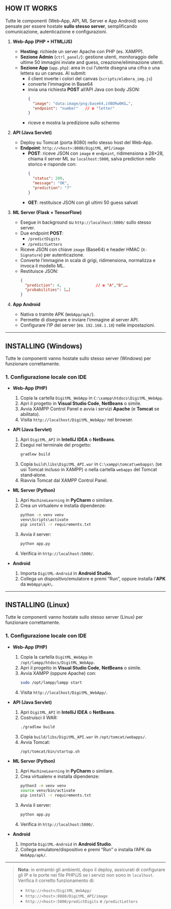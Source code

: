 ## HOW IT WORKS

Tutte le componenti (Web‑App, API, ML Server e App Android) sono pensate per essere hostate **sullo stesso server**, semplificando comunicazione, autenticazione e configurazioni.

1. **Web‑App (PHP + HTML/JS)**

   - **Hosting**: richiede un server Apache con PHP (es. XAMPP).
   - **Sezione Admin** (`ctrl_panel/`): gestione utenti, monitoraggio delle ultime 50 immagini inviate and guess, creazione/eliminazione utenti.
   - **Sezione App** (`app.php`): area in cui l’utente disegna una cifra o una lettera su un canvas. Al submit:
     - il client inverte i colori del canvas (`scripts/elabora_img.js`)
     - converte l’immagine in Base64
     - invia una richiesta **POST** all’API Java con body JSON:
       ```json
       {
         "image": "data:image/png;base64,iVBORw0KG…",
         "endpoint": "number"   // o "letter"
       }
       ```
     - riceve e mostra la predizione sullo schermo

2. **API (Java Servlet)**

   - Deploy su Tomcat (porta 8080) nello stesso host del Web‑App.
   - **Endpoint**: `http://<host>:8080/DigitML_API/image`
     - **POST**: riceve JSON con `image` e `endpoint`, ridimensiona a 28×28, chiama il server ML su `localhost:5000`, salva prediction nello storico e risponde con:
       ```json
       {
         "status": 200,
         "message": "OK",
         "prediction": "7"
       }
       ```
     - **GET**: restituisce JSON con gli ultimi 50 guess salvati

3. **ML Server (Flask + TensorFlow)**

   - Esegue in background su `http://localhost:5000/` sullo stesso server.
   - Due endpoint **POST**:
     - `/predictDigits`
     - `/predictLetters`
   - Riceve JSON con chiave `image` (Base64) e header HMAC (`X-Signature`) per autenticazione.
   - Converte l’immagine in scala di grigi, ridimensiona, normalizza e invoca il modello ML.
   - Restituisce JSON:
     ```json
     {
       "prediction": 4,               // o "A","B",…
       "probabilities": […]
     }
     ```

4. **App Android**

   - Nativa o tramite APK (`WebApp/apk/`).
   - Permette di disegnare e inviare l’immagine al server API.
   - Configurare l’IP del server (es. `192.168.1.10`) nelle impostazioni.

---

## INSTALLING (Windows)

Tutte le componenti vanno hostate sullo stesso server (Windows) per funzionare correttamente.

### 1. Configurazione locale con IDE
- **Web‑App (PHP)**
  1. Copia la cartella `DigitML_WebApp` in `C:\xampp\htdocs\DigitML_WebApp`.
  2. Apri il progetto in **Visual Studio Code**, **NetBeans** o simile.
  3. Avvia XAMPP Control Panel e avvia i servizi **Apache** (e **Tomcat** se abilitato).
  4. Visita `http://localhost/DigitML_WebApp/` nel browser.

- **API (Java Servlet)**
  1. Apri `DigitML_API` in **IntelliJ IDEA** o **NetBeans**.
  2. Esegui nel terminale del progetto:
     ```bat
     gradlew build
     ```
  3. Copia `build\libs\DigitML_API.war` in `C:\xampp\tomcat\webapps\` (se usi Tomcat incluso in XAMPP) o nella cartella `webapps` del Tomcat stand‑alone.
  4. Riavvia Tomcat dal XAMPP Control Panel.

- **ML Server (Python)**
  1. Apri `MachineLearning` in **PyCharm** o similare.
  2. Crea un virtualenv e installa dipendenze:
     ```bat
     python -m venv venv
     venv\Scripts\activate
     pip install -r requirements.txt
     ```
  3. Avvia il server:
     ```bat
     python app.py
     ```
  4. Verifica in `http://localhost:5000/`.

- **Android**
  1. Importa `DigitML-Android` in **Android Studio**.
  2. Collega un dispositivo/emulatore e premi “Run”, oppure installa l’**APK** da `WebApp\apk\`.

---

## INSTALLING (Linux)

Tutte le componenti vanno hostate sullo stesso server (Linux) per funzionare correttamente.

### 1. Configurazione locale con IDE
- **Web‑App (PHP)**
  1. Copia la cartella `DigitML_WebApp` in `/opt/lampp/htdocs/DigitML_WebApp`.
  2. Apri il progetto in **Visual Studio Code**, **NetBeans** o simile.
  3. Avvia XAMPP (oppure Apache) con:
     ```bash
     sudo /opt/lampp/lampp start
     ```
  4. Visita `http://localhost/DigitML_WebApp/`.

- **API (Java Servlet)**
  1. Apri `DigitML_API` in **IntelliJ IDEA** o **NetBeans**.
  2. Costruisci il WAR:
     ```bash
     ./gradlew build
     ```
  3. Copia `build/libs/DigitML_API.war` in `/opt/tomcat/webapps/`.
  4. Avvia Tomcat:
     ```bash
     /opt/tomcat/bin/startup.sh
     ```

- **ML Server (Python)**
  1. Apri `MachineLearning` in **PyCharm** o similare.
  2. Crea virtualenv e installa dipendenze:
     ```bash
     python3 -m venv venv
     source venv/bin/activate
     pip install -r requirements.txt
     ```
  3. Avvia il server:
     ```bash
     python app.py
     ```
  4. Verifica in `http://localhost:5000/`.

- **Android**
  1. Importa `DigitML-Android` in **Android Studio**.
  2. Collega emulatore/dispositivo e premi “Run” o installa l’APK da `WebApp/apk/`.

---

> **Nota**: in entrambi gli ambienti, dopo il deploy, assicurati di configurare gli IP e le porte nei file PHP/JS se i servizi non sono in `localhost`. Verifica il corretto funzionamento di:
> - `http://<host>/DigitML_WebApp/`
> - `http://<host>:8080/DigitML_API/image`
> - `http://<host>:5000/predictDigits` e `/predictLetters`

